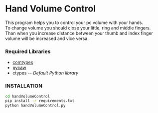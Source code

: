 # Hand Volume Control
This program helps you to control your pc volume with your hands.  
To change volume you should close your little, ring and middle fingers. Than when you increase distance between your thumb and index finger volume will be increased and vice versa. 
### Required Libraries
- [comtypes]
- [pycaw]
- ctypes -- *Default Python library*
### INSTALLATION
```sh
cd handVolumeControl
pip install -r requirements.txt
python handVolumeControl.py
```
[comtypes]:<https://pypi.org/project/comtypes/>
[pycaw]:<https://pypi.org/project/pycaw/>